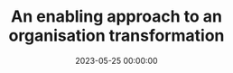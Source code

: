 ---
title: 'An enabling approach to an organisation transformation'
description: >
 Organisations attempt to transform their structure in many different ways. Usually, they resort to external help to move the needle forward. More often than one would like, externals impose the new organisation structure on people. Well, you can picture what happens next in the story.
 <br /><br />
 There are different approaches to organisation evolution (as opposed to transformation). Team Topologies give us a pattern language describing the expected behaviours. Namely, how to be an Enabling team. Join João in this talk, where he will share his field story about enabling a European Telco in its evolutionary journey. The organisation applied Team Topologies and Domain-Driven Design practices to reshape their boundaries and allow fast flow. Spoiler alert: no design was imposed on the organisation!
conference: 'FastFlowConf'
type: 'talk'
location: 'London'
website: https://fastflowconf.com/
slides: https://speakerdeck.com/joaoasrosa/an-enabling-approach-to-an-organisation-transformation-at-fastflowconf-london-2023
videoYoutube: 'efXtQ9bIBsM'
date: 2023-05-25 00:00:00
featured_image: '/images/speaking/2023-05-25-fastflowconf-an-enabling-approach-to-an-organisation-transformation.webp'
---